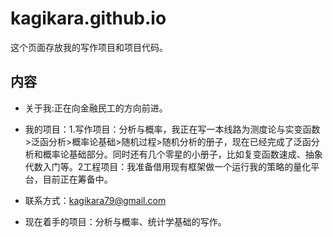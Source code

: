 # kagikara.github.io
这个页面存放我的写作项目和项目代码。
## 内容
- 关于我:正在向金融民工的方向前进。
- 我的项目：1.写作项目：分析与概率，我正在写一本线路为测度论与实变函数>泛函分析>概率论基础>随机过程>随机分析的册子，现在已经完成了泛函分析和概率论基础部分。同时还有几个零星的小册子，比如复变函数速成、抽象代数入门等。2工程项目：我准备借用现有框架做一个运行我的策略的量化平台，目前正在筹备中。
- 联系方式：kagikara79@gmail.com

- 现在着手的项目：分析与概率、统计学基础的写作。
